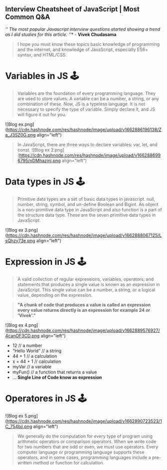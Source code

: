 ## Interview Cheatsheet of JavaScript | Most Common Q&A


*'' The most popular Javascript interview questions started showing a trend as I did studies for this article. ''** - **Vivek Chudasama**

>  I hope you must know these topics basic knowledge of programming and the internet, and knowledge of JavaScript, especially ES6+ syntax, and HTML/CSS.

# Variables in JS 🕹

>  Variables are the foundation of every programming language. They are used to store values. A variable can be a number, a string, or any combination of these.
Now, JS is a typeless language. It is not necessary to specify the type of variable. Simply declare it, and JS will figure it out for you.

![Blog ex.png](https://cdn.hashnode.com/res/hashnode/image/upload/v1662886196138/Za_J3SZ0G.png align="left")

  > In JavaScript, there are three ways to declare variables: var, let, and const.
![Blog ex 2.png](https://cdn.hashnode.com/res/hashnode/image/upload/v1662886996795/oDMhazjnj.png align="left")


# Data types in JS 🕹

> Primitive data types are a set of basic data types in javascript. null, number, string, symbol, and un-define Boolean and Bigint. An object is a non-primitive data type in JavaScript and also function is a part of the structure data type. These are the seven primitive data types in JavaScript.

![Blog ex 3.png](https://cdn.hashnode.com/res/hashnode/image/upload/v1662888067125/LsQhzy73e.png align="left")

# Expression in JS 🕹

>A valid collection of regular expressions, variables, operators, and statements that produces a single value is known as an expression in JavaScript. This single value can be a number, a string, or a logical value, depending on the expression. 

>**"A chunk of code that produces a value is called an expression every value returns directly is an expression for example 24 or 'Vivek'."**


![Blog ex 4.png](https://cdn.hashnode.com/res/hashnode/image/upload/v1662889576927/4canOF3CD.png align="left")

- 12 // a number
- “Hello World” // a string
- 44 + 1 // a calculation
- x = 44 + 1 // calculation
- myVar // a variable
- myFun() // a function that returns a value
- … **Single Line of Code know as expression**

# Operatores in JS 🕹

![Blog ex 5.png](https://cdn.hashnode.com/res/hashnode/image/upload/v1662890723523/1C_754bjj.png align="left")

> We generally do the computation for every type of program using arithmetic operators or comparison operators. When we write code for two numbers that are odd or even, we must use operators. Every computer language or programming language supports these operators, and in some cases, programming languages include a pre-written method or function for calculation.
